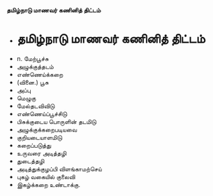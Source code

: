 **தமிழ்நாடு மாணவர் கணினித் திட்டம்**
- # தமிழ்நாடு மாணவர் கணினித் திட்டம்
- n. மேற்பூச்சு
- அழுக்குத்தடம்
- எண்ணெய்க்கறை
- (வினை.) பூசு
- அப்பு
- மெழுகு
- மேல்தடவிவிடு
- எண்ணெய்ப்பூச்சிடு
- பிசுக்குடைய பொருளின் தடமிடு
- அழுக்குக்கறைபடியவை
- குறியடையாளமிடு
- கறைப்படுத்து
- உருவரை அடித்தழி
- துடைத்தழி
- அடித்துக்குழப்பி விளங்காமற்செய்
- புகழ் வகையில் குலைவி
- இகழ்க்கறை உண்டாக்கு.

